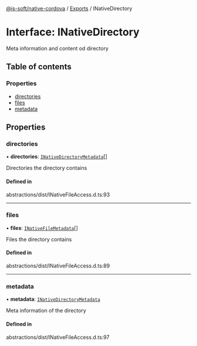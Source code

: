 [@js-soft/native-cordova](../README.md) / [Exports](../modules.md) / INativeDirectory

# Interface: INativeDirectory

Meta information and content od directory

## Table of contents

### Properties

-   [directories](INativeDirectory.md#directories)
-   [files](INativeDirectory.md#files)
-   [metadata](INativeDirectory.md#metadata)

## Properties

### directories

• **directories**: [`INativeDirectoryMetadata`](INativeDirectoryMetadata.md)[]

Directories the directory contains

#### Defined in

abstractions/dist/INativeFileAccess.d.ts:93

---

### files

• **files**: [`INativeFileMetadata`](INativeFileMetadata.md)[]

Files the directory contains

#### Defined in

abstractions/dist/INativeFileAccess.d.ts:89

---

### metadata

• **metadata**: [`INativeDirectoryMetadata`](INativeDirectoryMetadata.md)

Meta information of the directory

#### Defined in

abstractions/dist/INativeFileAccess.d.ts:97
